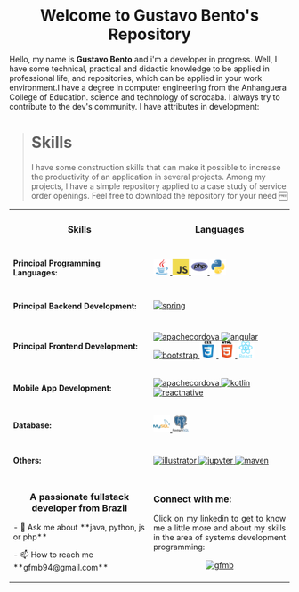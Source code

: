 <h1 align="center">Welcome to Gustavo Bento's Repository</h1>

Hello, my name is **Gustavo Bento** and i'm a developer in progress. Well, I have some technical, practical and didactic knowledge to be applied in professional life, and repositories, which can be applied in your work environment.I have a degree in computer engineering from the Anhanguera College of Education. science and technology of sorocaba. I always try to contribute to the dev's community. I have attributes in development:
># Skills 
>I have some construction skills that can make it possible to increase the productivity of an application in several projects.  Among my projects, I have a simple repository applied to a case study of service order openings. Feel free to download the repository for your need 🆓

<table style="width: 100% !important;margin: auto;">
    <tr>
        <th>
            <h3 align="center">Skills</h3>
        </th>
        <th>
            <h3 align="center">Languages</h3>
        </th>
    </tr>
    <tr width="100%">    
        <td width="50%">
            <h4 align="left">Principal Programming Languages:</h4>
        </td>
        <td width="50%">
            <p align="left"> 
                <a href="https://www.java.com" target="_blank" rel="noreferrer">
                    <img src="https://raw.githubusercontent.com/devicons/devicon/master/icons/java/java-original.svg" alt="java" width="30" height="30"/>
                </a>
                <a href="https://developer.mozilla.org/en-US/docs/Web/JavaScript" target="_blank" rel="noreferrer">
                    <img src="https://raw.githubusercontent.com/devicons/devicon/master/icons/javascript/javascript-original.svg" alt="javascript" width="30" height="30"/>
                </a>
                <a href="https://www.php.net" target="_blank" rel="noreferrer">    
                    <img src="https://raw.githubusercontent.com/devicons/devicon/master/icons/php/php-original.svg" alt="php" width="30" height="30"/>
                </a>
                <a href="https://www.python.org" target="_blank" rel="noreferrer">
                    <img src="https://raw.githubusercontent.com/devicons/devicon/master/icons/python/python-original.svg" alt="python" width="30" height="30"/>            
                </a>                        
            </p>
        </td>
    </tr>
    <tr>
        <td width="50%">
            <h4 align="left">Principal Backend Development:</h4>
        </td>
        <td width="50%">
            <p align="left">
            <a href="https://spring.io/" target="_blank" rel="noreferrer">
                <img src="https://www.vectorlogo.zone/logos/springio/springio-icon.svg" alt="spring" width="30" height="30"/>
            </a>
            </p>
        </td>  
    </tr>
    <tr>
        <td width="50%">
            <h4 align="left">Principal Frontend Development:</h4>
        </td>
        <td width="50%">
            <p align="left">
                <a href="https://cordova.apache.org/" target="_blank" rel="noreferrer">
                    <img src="https://www.vectorlogo.zone/logos/apache_cordova/apache_cordova-icon.svg" alt="apachecordova" width="30" height="30"/> 
                </a>
                <a href="https://angular.io" target="_blank" rel="noreferrer">
                    <img src="https://angular.io/assets/images/logos/angular/angular.svg" alt="angular" width="30" height="30"/>
                </a>
                <a href="https://getbootstrap.com" target="_blank" rel="noreferrer">
                    <img src="https://www.vectorlogo.zone/logos/getbootstrap/getbootstrap-icon.svg" alt="bootstrap" width="30" height="30"/>
                </a>
                <a href="https://www.w3schools.com/css/" target="_blank" rel="noreferrer">
                    <img src="https://raw.githubusercontent.com/devicons/devicon/master/icons/css3/css3-original-wordmark.svg" alt="css3" width="30" height="30"/>
                </a>
                <a href="https://www.w3.org/html/" target="_blank" rel="noreferrer">
                    <img src="https://raw.githubusercontent.com/devicons/devicon/master/icons/html5/html5-original-wordmark.svg" alt="html5" width="30" height="30"/>
                </a>
                <a href="https://reactjs.org/" target="_blank" rel="noreferrer"> 
                    <img src="https://raw.githubusercontent.com/devicons/devicon/master/icons/react/react-original-wordmark.svg" alt="react" width="30" height="30"/> 
                </a>
            </p>
        </td>
    </tr>
    <tr>
        <td width="50%">
            <h4 align="left">Mobile App Development:</h4>
        </td>
        <td width="50%">
            <p align="left">
                <a href="https://cordova.apache.org/" target="_blank" rel="noreferrer">
                    <img src="https://www.vectorlogo.zone/logos/apache_cordova/apache_cordova-icon.svg" alt="apachecordova" width="30" height="30"/>
                </a>
                <a href="https://kotlinlang.org" target="_blank" rel="noreferrer">
                    <img src="https://www.vectorlogo.zone/logos/kotlinlang/kotlinlang-icon.svg" alt="kotlin" width="30" height="30"/> </a>
                <a href="https://reactnative.dev/" target="_blank" rel="noreferrer">
                    <img src="https://reactnative.dev/img/header_logo.svg" alt="reactnative" width="30" height="30"/>
                </a>
            </p>
        </td>
    </tr>
    <tr>
        <td width="50%">
            <h4 align="left">Database:</h4>
        </td>
        <td width="50%">
            <p align="left">
                <a href="https://www.mysql.com/" target="_blank" rel="noreferrer">
                    <img src="https://raw.githubusercontent.com/devicons/devicon/master/icons/mysql/mysql-original-wordmark.svg" alt="mysql" width="30" height="30"/>
                </a>
                <a href="https://www.postgresql.org" target="_blank" rel="noreferrer">
                    <img src="https://raw.githubusercontent.com/devicons/devicon/master/icons/postgresql/postgresql-original-wordmark.svg" alt="postgresql" width="30" height="30"/>
                </a>
            </p>
        </td>
    </tr>
    <tr>
        <td width="50%">
            <h4 align="left">Others:</h4>
        </td>
        <td width="50%">
            <p align="left">
                <a href="https://www.adobe.com/in/products/illustrator.html" target="_blank" rel="noreferrer">
                    <img src="https://www.vectorlogo.zone/logos/adobe_illustrator/adobe_illustrator-icon.svg" alt="illustrator" width="30" height="30"/>
                </a>
                <a href="https://jupyter.org/" target="_blank" rel="noreferrer">
                    <img src="https://www.vectorlogo.zone/logos/jupyter/jupyter-icon.svg" alt="jupyter" width="30" height="30"/>
                </a>
                <a href="https://maven.apache.org/" target="_blank" rel="noreferrer">
                    <img src="https://www.vectorlogo.zone/logos/apache_maven/apache_maven-icon.svg" alt="maven" width="30" height="30"/>
                </a>
            </p>            
        </td>
    </tr>
    <tr width="100%" border="2">
        <td width="50%">    
            <h3 align="center">A passionate fullstack developer from Brazil</h3>      
            <p>- 💬 Ask me about **java, python, js or php**</p>
            <p>- 📫 How to reach me **gfmb94@gmail.com**</p>
        </td>
        <td width="50%"> 
            <h3 align="left">Connect with me:</h3>
            <p align="justify">Click on my linkedin to get to know me a little more and about my skills in the area of ​​systems development programming:</p>
            <p align="center">
            <a href="https://linkedin.com/in/gfmb" target="blank"><img align="center" src="https://raw.githubusercontent.com/rahuldkjain/github-profile-readme-generator/master/src/images/icons/Social/linked-in-alt.svg" alt="gfmb" height="40" width="40" /></a>
            </p>
        </td>
    </tr>
</table>
